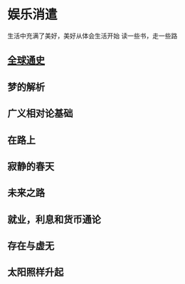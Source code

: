 # 娱乐消遣
生活中充满了美好，美好从体会生活开始
读一些书，走一些路

## [全球通史](./aGlobalHistory/)

## 梦的解析

## 广义相对论基础

## 在路上

## 寂静的春天

## 未来之路

## 就业，利息和货币通论

## 存在与虚无

## 太阳照样升起

